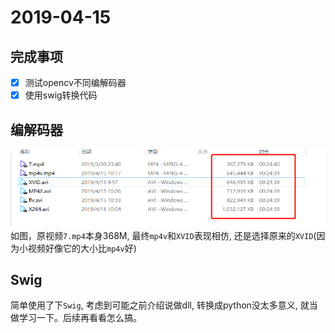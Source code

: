 # 2019-04-15

## 完成事项
- [x] 测试opencv不同编解码器
- [x] 使用swig转换代码

## 编解码器
![](ProgressImage/2019-04-15-10-43-10.png)
如图，原视频`7.mp4`本身368M, 最终`mp4v`和`XVID`表现相仿, 还是选择原来的`XVID`(因为小视频好像它的大小比`mp4v`好)

## Swig
简单使用了下`Swig`, 考虑到可能之前介绍说做dll, 转换成python没太多意义, 就当做学习一下。后续再看看怎么搞。


